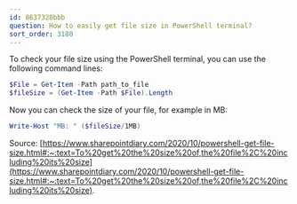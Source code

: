 ```yaml
---
id: 8637328bbb
question: How to easily get file size in PowerShell terminal?
sort_order: 3180
---
```


To check your file size using the PowerShell terminal, you can use the following command lines:

```powershell
$File = Get-Item -Path path_to_file
$fileSize = (Get-Item -Path $File).Length
```

Now you can check the size of your file, for example in MB:

```powershell
Write-Host "MB: " ($fileSize/1MB)
```

Source: [https://www.sharepointdiary.com/2020/10/powershell-get-file-size.html#:~:text=To%20get%20the%20size%20of,the%20file%2C%20including%20its%20size](https://www.sharepointdiary.com/2020/10/powershell-get-file-size.html#:~:text=To%20get%20the%20size%20of,the%20file%2C%20including%20its%20size).